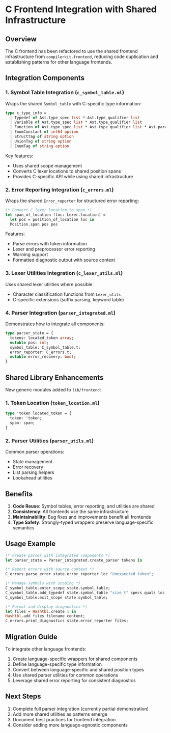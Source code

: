 # C Frontend Integration with Shared Infrastructure

## Overview

The C frontend has been refactored to use the shared frontend infrastructure from `compilerkit.frontend`, reducing code duplication and establishing patterns for other language frontends.

## Integration Components

### 1. Symbol Table Integration (`c_symbol_table.ml`)

Wraps the shared `Symbol_table` with C-specific type information:

```ocaml
type c_type_info =
  | Typedef of Ast.type_spec list * Ast.type_qualifier list
  | Variable of Ast.type_spec list * Ast.type_qualifier list  
  | Function of Ast.type_spec list * Ast.type_qualifier list * Ast.param_list option
  | EnumConstant of int64 option
  | StructTag of string option
  | UnionTag of string option
  | EnumTag of string option
```

Key features:
- Uses shared scope management
- Converts C lexer locations to shared position spans
- Provides C-specific API while using shared infrastructure

### 2. Error Reporting Integration (`c_errors.ml`)

Wraps the shared `Error_reporter` for structured error reporting:

```ocaml
(* Convert C lexer location to span *)
let span_of_location (loc: Lexer.location) =
  let pos = position_of_location loc in
  Position.span pos pos
```

Features:
- Parse errors with token information
- Lexer and preprocessor error reporting
- Warning support
- Formatted diagnostic output with source context

### 3. Lexer Utilities Integration (`c_lexer_utils.ml`)

Uses shared lexer utilities where possible:
- Character classification functions from `Lexer_utils`
- C-specific extensions (suffix parsing, keyword table)

### 4. Parser Integration (`parser_integrated.ml`)

Demonstrates how to integrate all components:
```ocaml
type parser_state = {
  tokens: located_token array;
  mutable pos: int;
  symbol_table: C_symbol_table.t;
  error_reporter: C_errors.t;
  mutable error_recovery: bool;
}
```

## Shared Library Enhancements

New generic modules added to `lib/frontend`:

### 1. Token Location (`token_location.ml`)
```ocaml
type 'token located_token = {
  token: 'token;
  span: span;
}
```

### 2. Parser Utilities (`parser_utils.ml`)
Common parser operations:
- State management
- Error recovery
- List parsing helpers
- Lookahead utilities

## Benefits

1. **Code Reuse**: Symbol tables, error reporting, and utilities are shared
2. **Consistency**: All frontends use the same infrastructure
3. **Maintainability**: Bug fixes and improvements benefit all frontends
4. **Type Safety**: Strongly-typed wrappers preserve language-specific semantics

## Usage Example

```ocaml
(* Create parser with integrated components *)
let parser_state = Parser_integrated.create_parser tokens in

(* Report errors with source context *)
C_errors.parse_error state.error_reporter loc "Unexpected token";

(* Manage symbols with scoping *)
C_symbol_table.enter_scope state.symbol_table;
C_symbol_table.add_typedef state.symbol_table "size_t" specs quals loc;
C_symbol_table.exit_scope state.symbol_table;

(* Format and display diagnostics *)
let files = Hashtbl.create 1 in
Hashtbl.add files filename content;
C_errors.print_diagnostics state.error_reporter files;
```

## Migration Guide

To integrate other language frontends:

1. Create language-specific wrappers for shared components
2. Define language-specific type information  
3. Convert between language-specific and shared position types
4. Use shared parser utilities for common operations
5. Leverage shared error reporting for consistent diagnostics

## Next Steps

1. Complete full parser integration (currently partial demonstration)
2. Add more shared utilities as patterns emerge
3. Document best practices for frontend integration
4. Consider adding more language-agnostic components